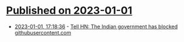 # [Published on 2023-01-01](index.md)

* [2023-01-01, 17:18:36](https://news.ycombinator.com/item?id=34208293) - [Tell HN: The Indian government has blocked githubusercontent.com](https://news.ycombinator.com/item?id=34208293)
